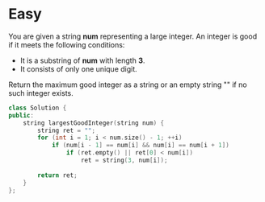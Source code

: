 # Easy

You are given a string **num** representing a large integer. An integer is good if it meets the following conditions:

- It is a substring of **num** with length **3**.
- It consists of only one unique digit.

Return the maximum good integer as a string or an empty string "" if no such integer exists.

```cpp
class Solution {
public:
    string largestGoodInteger(string num) {
        string ret = "";
        for (int i = 1; i < num.size() - 1; ++i)
            if (num[i - 1] == num[i] && num[i] == num[i + 1])
                if (ret.empty() || ret[0] < num[i])
                    ret = string(3, num[i]);
        
        return ret;
    }
};
```
